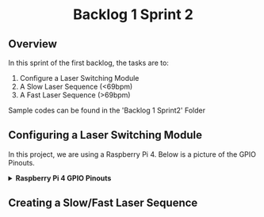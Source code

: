 <h1 align="center">
  Backlog 1 Sprint 2
</h1>

## Overview
In this sprint of the first backlog, the tasks are to:
1. Configure a Laser Switching Module
2. A Slow Laser Sequence (<69bpm)
3. A Fast Laser Sequence (>69bpm)

Sample codes can be found in the 'Backlog 1 Sprint2' Folder

## Configuring a Laser Switching Module
In this project, we are using a Raspberry Pi 4. Below is a picture of the GPIO Pinouts.
<details><summary><b>Raspberry Pi 4 GPIO Pinouts</summary>
  <img align="center" src="./Assets/RaspiGPIOpinouts.png">
</details>

## Creating a Slow/Fast Laser Sequence
